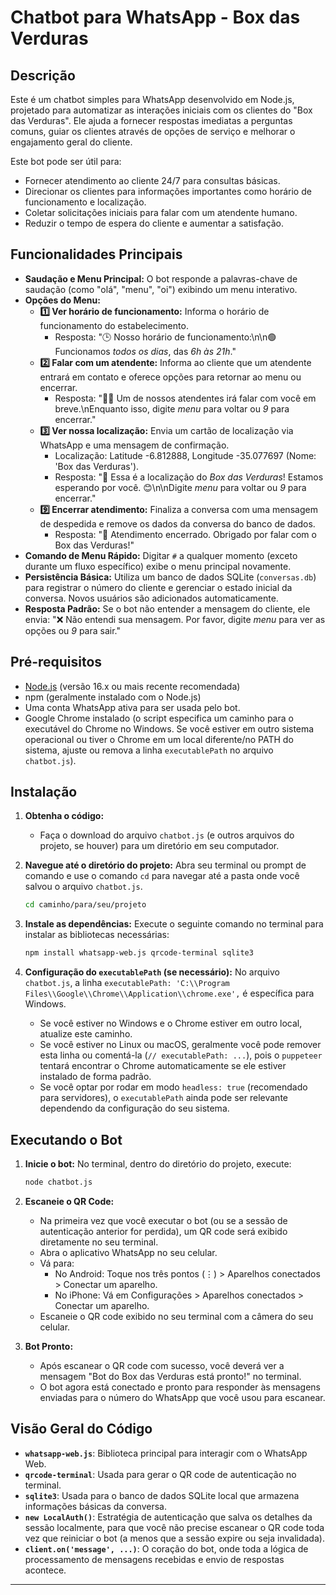 # Chatbot para WhatsApp - Box das Verduras

## Descrição

Este é um chatbot simples para WhatsApp desenvolvido em Node.js, projetado para automatizar as interações iniciais com os clientes do "Box das Verduras". Ele ajuda a fornecer respostas imediatas a perguntas comuns, guiar os clientes através de opções de serviço e melhorar o engajamento geral do cliente.

Este bot pode ser útil para:
* Fornecer atendimento ao cliente 24/7 para consultas básicas.
* Direcionar os clientes para informações importantes como horário de funcionamento e localização.
* Coletar solicitações iniciais para falar com um atendente humano.
* Reduzir o tempo de espera do cliente e aumentar a satisfação.

## Funcionalidades Principais

* **Saudação e Menu Principal:** O bot responde a palavras-chave de saudação (como "olá", "menu", "oi") exibindo um menu interativo.
* **Opções do Menu:**
    * **1️⃣ Ver horário de funcionamento:** Informa o horário de funcionamento do estabelecimento.
        * Resposta: "🕒 Nosso horário de funcionamento:\n\n🟢 Funcionamos *todos os dias*, das *6h às 21h*."
    * **2️⃣ Falar com um atendente:** Informa ao cliente que um atendente entrará em contato e oferece opções para retornar ao menu ou encerrar.
        * Resposta: "👨‍💼 Um de nossos atendentes irá falar com você em breve.\nEnquanto isso, digite *menu* para voltar ou *9* para encerrar."
    * **3️⃣ Ver nossa localização:** Envia um cartão de localização via WhatsApp e uma mensagem de confirmação.
        * Localização: Latitude -6.812888, Longitude -35.077697 (Nome: 'Box das Verduras').
        * Resposta: "📍 Essa é a localização do *Box das Verduras*! Estamos esperando por você. 😊\n\nDigite *menu* para voltar ou *9* para encerrar."
    * **9️⃣ Encerrar atendimento:** Finaliza a conversa com uma mensagem de despedida e remove os dados da conversa do banco de dados.
        * Resposta: "🛑 Atendimento encerrado. Obrigado por falar com o Box das Verduras!"
* **Comando de Menu Rápido:** Digitar `#` a qualquer momento (exceto durante um fluxo específico) exibe o menu principal novamente.
* **Persistência Básica:** Utiliza um banco de dados SQLite (`conversas.db`) para registrar o número do cliente e gerenciar o estado inicial da conversa. Novos usuários são adicionados automaticamente.
* **Resposta Padrão:** Se o bot não entender a mensagem do cliente, ele envia: "❌ Não entendi sua mensagem. Por favor, digite *menu* para ver as opções ou *9* para sair."

## Pré-requisitos

* [Node.js](https://nodejs.org/) (versão 16.x ou mais recente recomendada)
* npm (geralmente instalado com o Node.js)
* Uma conta WhatsApp ativa para ser usada pelo bot.
* Google Chrome instalado (o script especifica um caminho para o executável do Chrome no Windows. Se você estiver em outro sistema operacional ou tiver o Chrome em um local diferente/no PATH do sistema, ajuste ou remova a linha `executablePath` no arquivo `chatbot.js`).

## Instalação

1.  **Obtenha o código:**
    * Faça o download do arquivo `chatbot.js` (e outros arquivos do projeto, se houver) para um diretório em seu computador.

2.  **Navegue até o diretório do projeto:**
    Abra seu terminal ou prompt de comando e use o comando `cd` para navegar até a pasta onde você salvou o arquivo `chatbot.js`.
    ```bash
    cd caminho/para/seu/projeto
    ```

3.  **Instale as dependências:**
    Execute o seguinte comando no terminal para instalar as bibliotecas necessárias:
    ```bash
    npm install whatsapp-web.js qrcode-terminal sqlite3
    ```

4.  **Configuração do `executablePath` (se necessário):**
    No arquivo `chatbot.js`, a linha `executablePath: 'C:\\Program Files\\Google\\Chrome\\Application\\chrome.exe',` é específica para Windows.
    * Se você estiver no Windows e o Chrome estiver em outro local, atualize este caminho.
    * Se você estiver no Linux ou macOS, geralmente você pode remover esta linha ou comentá-la (`// executablePath: ...`), pois o `puppeteer` tentará encontrar o Chrome automaticamente se ele estiver instalado de forma padrão.
    * Se você optar por rodar em modo `headless: true` (recomendado para servidores), o `executablePath` ainda pode ser relevante dependendo da configuração do seu sistema.

## Executando o Bot

1.  **Inicie o bot:**
    No terminal, dentro do diretório do projeto, execute:
    ```bash
    node chatbot.js
    ```

2.  **Escaneie o QR Code:**
    * Na primeira vez que você executar o bot (ou se a sessão de autenticação anterior for perdida), um QR code será exibido diretamente no seu terminal.
    * Abra o aplicativo WhatsApp no seu celular.
    * Vá para:
        * No Android: Toque nos três pontos (⋮) > Aparelhos conectados > Conectar um aparelho.
        * No iPhone: Vá em Configurações > Aparelhos conectados > Conectar um aparelho.
    * Escaneie o QR code exibido no seu terminal com a câmera do seu celular.

3.  **Bot Pronto:**
    * Após escanear o QR code com sucesso, você deverá ver a mensagem "Bot do Box das Verduras está pronto!" no terminal.
    * O bot agora está conectado e pronto para responder às mensagens enviadas para o número do WhatsApp que você usou para escanear.

## Visão Geral do Código

* **`whatsapp-web.js`**: Biblioteca principal para interagir com o WhatsApp Web.
* **`qrcode-terminal`**: Usada para gerar o QR code de autenticação no terminal.
* **`sqlite3`**: Usada para o banco de dados SQLite local que armazena informações básicas da conversa.
* **`new LocalAuth()`**: Estratégia de autenticação que salva os detalhes da sessão localmente, para que você não precise escanear o QR code toda vez que reiniciar o bot (a menos que a sessão expire ou seja invalidada).
* **`client.on('message', ...)`**: O coração do bot, onde toda a lógica de processamento de mensagens recebidas e envio de respostas acontece.

---


